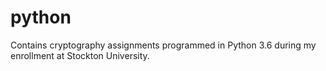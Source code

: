 # python
Contains cryptography assignments programmed in Python 3.6 during my enrollment at Stockton University.

